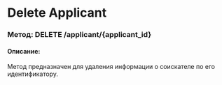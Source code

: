 # Delete Applicant

### Метод: DELETE /applicant/{applicant_id}
#### Описание:
Метод предназначен для удаления информации о соискателе по его идентификатору.

<api-endpoint openapi-path="../openapi.json" endpoint="/applicant/{applicant_id}" method="delete"/>